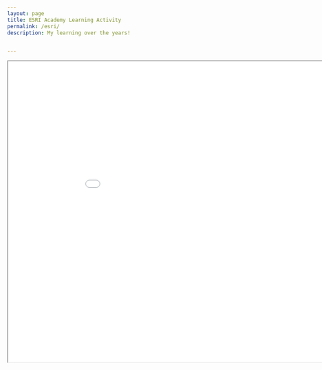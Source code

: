 ```yaml
---
layout: page
title: ESRI Academy Learning Activity
permalink: /esri/
description: My learning over the years!


---
```


<iframe src="/assets/pdf/Hoffman_ESRI_Transcripts_doc.pdf" height="700" width="960" allowfullscreen="" frameborder="10">
</iframe>
